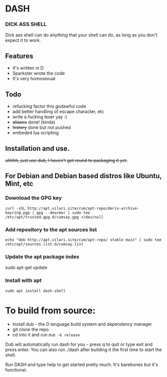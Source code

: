 # DASH
### DICK ASS SHELL

Dick ass shell can do anything that your shell can do, as long as you don't expect it to work.

## Features

- It's written in D
- Sparkster wrote the code
- It's very homosexual


## Todo
- refucking factor this godawful code
- add better handling of escape character, etc
- write a fucking lexer yay :(
- ~~aliases~~ done! (kinda)
- ~~history~~ done but not pushed
- embeded lua scripting

## Installation and use.

~~uhhhh, just use dub, I haven't got round to packaging it yet.~~
## For Debian and Debian based distros like Ubuntu, Mint, etc

### Download the GPG key
```
curl -sSL http://apt.vilari.site/cum/apt-repo/deriv-archive-keyring.pgp | gpg --dearmor | sudo tee /etc/apt/trusted.gpg.d/cumsay.gpg >/dev/null
```
### Add repository to the apt sources list
```
echo "deb http://apt.vilari.site/cum/apt-repo/ stable main" | sudo tee /etc/apt/sources.list.d/cumsay.list
```
### Update the apt package index
sudo apt-get update

### Install with apt
```
sudo apt install dash-shell
```

# To build from source:

- Install dub - the D language build system and dependency manager
- git clone the repo
- cd into it and run `dub -b release`

Dub will automatically run dash for you - press q to quit or type exit and press enter.
You can also run ./dash after building it the first time to start the shell. 

Run DASH and type help to get started pretty much. It's barebones but it's functional.

